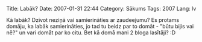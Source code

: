 Title: Labāk?
Date: 2007-01-31 22:44
Category: Sākums
Tags: 2007
Lang: lv

Kā labāk? Dzīvot neziņā vai samierināties ar zaudeejumu? Es protams domāju, ka labāk samierināties, jo tad tu beidz par to domāt - "būtu bijis vai nē?" un vari domāt par ko citu. Bet kā domā mani 2 bloga lasītāji? :D
